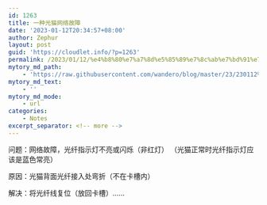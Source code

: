 ```yaml
---
id: 1263
title: 一种光猫网络故障
date: '2023-01-12T20:34:57+08:00'
author: Zephur
layout: post
guid: 'https://cloudlet.info/?p=1263'
permalink: /2023/01/12/%e4%b8%80%e7%a7%8d%e5%85%89%e7%8c%ab%e7%bd%91%e7%bb%9c%e6%95%85%e9%9a%9c/
mytory_md_path:
    - 'https://raw.githubusercontent.com/wandero/blog/master/23/230112%20%E4%B8%80%E7%A7%8D%E5%85%89%E7%8C%AB%E7%BD%91%E7%BB%9C%E6%95%85%E9%9A%9C.md'
mytory_md_text:
    - ''
mytory_md_mode:
    - url
categories:
    - Notes
excerpt_separator: <!-- more -->
---
```


问题：网络故障，光纤指示灯不亮或闪烁（非红灯） （光猫正常时光纤指示灯应该是蓝色常亮）

原因：光猫背面光纤接入处弯折（不在卡槽内）

解决：将光纤线复位（放回卡槽）……
